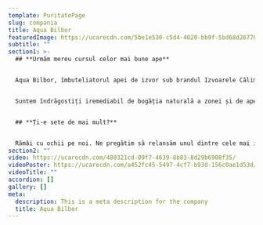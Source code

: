 ```yaml
---
template: PuritatePage
slug: compania
title: Aqua Bilbor
featuredImage: https://ucarecdn.com/5be1e530-c5d4-4020-bb9f-5bd68d26770f/
subtitle: ""
section1: >-
  ## **Urmăm mereu cursul celor mai bune ape**


  Aqua Bilbor, îmbuteliatorul apei de izvor sub brandul Izvoarele Călimani, este o companie cu tradiție în valorificarea celor mai bune surse de apă minerală naturală și de izvor din zona Munților Călimani, județul Harghita.


  Suntem îndrăgostiți iremediabil de bogăția naturală a zonei și de apele pure care o străbat, așteptând să fie scoase la lumină. Ne propunem să le aducem pe cele mai bune, din inima munților, direct în casa ta.


  ## **Ți-e sete de mai mult?**


  Rămâi cu ochii pe noi. Ne pregătim să relansăm unul dintre cele mai iubite branduri de apă minerală naturală. În 2022, vei putea gusta din nou Aqua Bilbor, apa minerală naturală extrasă dintr-o zonă renumită pentru calitatea excepțională a izvoarelor.
section2: ""
video: https://ucarecdn.com/480321cd-09f7-4639-8b83-8d29b6908f35/
videoPoster: https://ucarecdn.com/a452fc45-5497-4cf7-b93d-156c0ae1d53d/
videoTitle: ""
accordion: []
gallery: []
meta:
  description: This is a meta description for the company
  title: Aqua Bilbor
---
```

